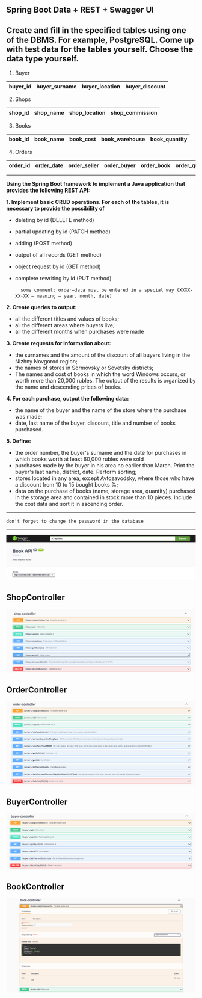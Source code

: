 Spring Boot Data + REST + Swagger UI
---
Create and fill in the specified tables using one of the DBMS. For example, PostgreSQL. Come up with test data for the tables yourself. Choose the data type yourself.
---

1. Buyer

| buyer_id | buyer_surname | buyer_location | buyer_discount |
|:--------:|:-------------:|:--------------:|:--------------:|

2. Shops

| shop_id | shop_name | shop_location | shop_commission |
|:-------:|:---------:|:-------------:|:---------------:|

3. Books

| book_id | book_name | book_cost | book_warehouse | book_quantity |
|:-------:|:---------:|:---------:|:--------------:|:-------------:|

4. Orders

| order_id | order_date | order_seller | order_buyer | order_book | order_quantity | order_sum |
|:--------:|:----------:|:------------:|:-----------:|:----------:|:--------------:|:---------:|

---

**Using the Spring Boot framework to implement a Java application that provides the following REST API:**

**1. Implement basic CRUD operations. For each of the tables, it is necessary to provide the possibility of** 

* deleting by id (DELETE method)
* partial updating by id (PATCH method)
* adding (POST method)
* output of all records (GET method) 
* object request by id (GET method)
* complete rewriting by id (PUT method)

        some comment: order–data must be entered in a special way (XXXX-XX-XX – meaning – year, month, date)

**2. Create queries to output:**
* all the different titles and values of books;
* all the different areas where buyers live;
* all the different months when purchases were made

**3. Create requests for information about:**
* the surnames and the amount of the discount of all buyers living in the Nizhny Novgorod region;
* the names of stores in Sormovsky or Sovetsky districts;
* The names and cost of books in which the word Windows occurs, or worth more than 20,000 rubles. The output of the results is organized by the name and descending prices of books.

**4. For each purchase, output the following data:**
* the name of the buyer and the name of the store where the purchase was made;
* date, last name of the buyer, discount, title and number of books purchased.

**5. Define:**
* the order number, the buyer's surname and the date for purchases in which books worth at least 60,000 rubles were sold
* purchases made by the buyer in his area no earlier than March. Print the buyer's last name, district, date. Perform sorting;
* stores located in any area, except Avtozavodsky, where those who have a discount from 10 to 15 bought books %;
* data on the purchase of books (name, storage area, quantity) purchased in the storage area and contained in stock more than 10 pieces. Include the cost data and sort it in ascending order.

---

    don't forget to change the password in the database
---
   
   
![](https://github.com/Ju1iana/netcracker.homework/blob/main/HW_6_Spring%20Boot%20Data_REST%20_Swagger%20UI/src/main/resources/swagger_images/sw_1.png)

ShopController
---
![](https://github.com/Ju1iana/netcracker.homework/blob/main/HW_6_Spring%20Boot%20Data_REST%20_Swagger%20UI/src/main/resources/swagger_images/sw_2.png)

OrderController
---
![](https://github.com/Ju1iana/netcracker.homework/blob/main/HW_6_Spring%20Boot%20Data_REST%20_Swagger%20UI/src/main/resources/swagger_images/sw_3.png)

BuyerController
---
![](https://github.com/Ju1iana/netcracker.homework/blob/main/HW_6_Spring%20Boot%20Data_REST%20_Swagger%20UI/src/main/resources/swagger_images/sw_4.png)

BookController
---
![](https://github.com/Ju1iana/netcracker.homework/blob/main/HW_6_Spring%20Boot%20Data_REST%20_Swagger%20UI/src/main/resources/swagger_images/sw_5.png)
